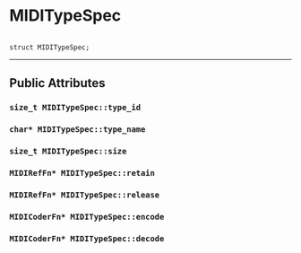 # MIDITypeSpec #

```

struct MIDITypeSpec;
```





---

## Public Attributes ##


### `size_t MIDITypeSpec::type_id` ###


### `char* MIDITypeSpec::type_name` ###


### `size_t MIDITypeSpec::size` ###


### `MIDIRefFn* MIDITypeSpec::retain` ###


### `MIDIRefFn* MIDITypeSpec::release` ###


### `MIDICoderFn* MIDITypeSpec::encode` ###


### `MIDICoderFn* MIDITypeSpec::decode` ###